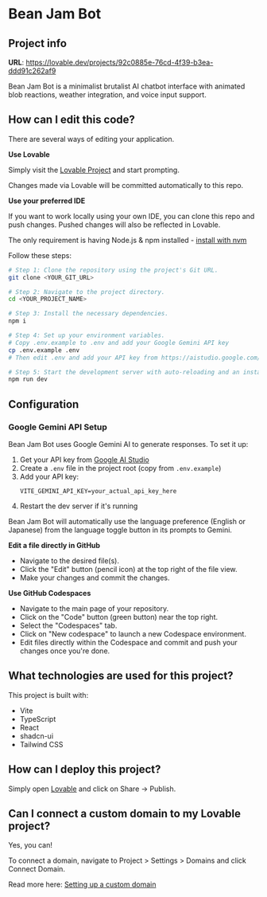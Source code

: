 # Bean Jam Bot

## Project info

**URL**: https://lovable.dev/projects/92c0885e-76cd-4f39-b3ea-ddd91c262af9

Bean Jam Bot is a minimalist brutalist AI chatbot interface with animated blob reactions, weather integration, and voice input support.

## How can I edit this code?

There are several ways of editing your application.

**Use Lovable**

Simply visit the [Lovable Project](https://lovable.dev/projects/92c0885e-76cd-4f39-b3ea-ddd91c262af9) and start prompting.

Changes made via Lovable will be committed automatically to this repo.

**Use your preferred IDE**

If you want to work locally using your own IDE, you can clone this repo and push changes. Pushed changes will also be reflected in Lovable.

The only requirement is having Node.js & npm installed - [install with nvm](https://github.com/nvm-sh/nvm#installing-and-updating)

Follow these steps:

```sh
# Step 1: Clone the repository using the project's Git URL.
git clone <YOUR_GIT_URL>

# Step 2: Navigate to the project directory.
cd <YOUR_PROJECT_NAME>

# Step 3: Install the necessary dependencies.
npm i

# Step 4: Set up your environment variables.
# Copy .env.example to .env and add your Google Gemini API key
cp .env.example .env
# Then edit .env and add your API key from https://aistudio.google.com/app/apikey

# Step 5: Start the development server with auto-reloading and an instant preview.
npm run dev
```

## Configuration

### Google Gemini API Setup

Bean Jam Bot uses Google Gemini AI to generate responses. To set it up:

1. Get your API key from [Google AI Studio](https://aistudio.google.com/app/apikey)
2. Create a `.env` file in the project root (copy from `.env.example`)
3. Add your API key:
   ```
   VITE_GEMINI_API_KEY=your_actual_api_key_here
   ```
4. Restart the dev server if it's running

Bean Jam Bot will automatically use the language preference (English or Japanese) from the language toggle button in its prompts to Gemini.

**Edit a file directly in GitHub**

- Navigate to the desired file(s).
- Click the "Edit" button (pencil icon) at the top right of the file view.
- Make your changes and commit the changes.

**Use GitHub Codespaces**

- Navigate to the main page of your repository.
- Click on the "Code" button (green button) near the top right.
- Select the "Codespaces" tab.
- Click on "New codespace" to launch a new Codespace environment.
- Edit files directly within the Codespace and commit and push your changes once you're done.

## What technologies are used for this project?

This project is built with:

- Vite
- TypeScript
- React
- shadcn-ui
- Tailwind CSS

## How can I deploy this project?

Simply open [Lovable](https://lovable.dev/projects/92c0885e-76cd-4f39-b3ea-ddd91c262af9) and click on Share -> Publish.

## Can I connect a custom domain to my Lovable project?

Yes, you can!

To connect a domain, navigate to Project > Settings > Domains and click Connect Domain.

Read more here: [Setting up a custom domain](https://docs.lovable.dev/features/custom-domain#custom-domain)
